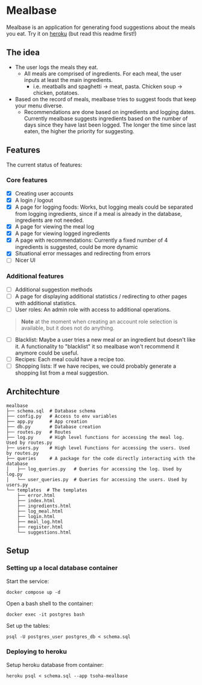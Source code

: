 # Mealbase
Mealbase is an application for generating food suggestions about the meals you eat. Try
it on [heroku](https://tsoha-mealbase.herokuapp.com/) (but read this readme first!)

## The idea
- The user logs the meals they eat.
  - All meals are comprised of ingredients. For each meal, the user inputs at least the
main ingredients.
    - i.e. meatballs and spaghetti -> meat, pasta. Chicken soup -> chicken, potatoes.
- Based on the record of meals, mealbase tries to suggest foods that keep your menu
diverse. 
  - Recommendations are done based on ingredients and logging dates. Currently mealbase
suggests ingredients based on the number of days since they have last been logged. The
longer the time since last eaten, the higher the priority for suggesting.

## Features
The current status of features:
### Core features
- [x] Creating user accounts
- [x] A login / logout
- [x] A page for logging foods: Works, but logging meals could be separated from logging
ingredients, since if a meal is already in the database, ingredients are not needed.
- [x] A page for viewing the meal log
- [x] A page for viewing logged ingredients
- [x] A page with recommendations: Currently a fixed number of 4 ingredients is
suggested, could be more dynamic
- [x] Situational error messages and redirecting from errors
- [ ] Nicer UI

### Additional features
- [ ] Additional suggestion methods
- [ ] A page for displaying additional statistics / redirecting to other pages with
additional statistics.
- [ ] User roles: An admin role with access to additional operations.
> **Note** at the moment when creating an account role selection is available, but it
does not do anything.
- [ ] Blacklist: Maybe a user tries a new meal or an ingredient but doesn't like it.
A functionality to "blacklist" it so mealbase won't recommend it anymore could be
useful.
- [ ] Recipes: Each meal could have a recipe too.
- [ ] Shopping lists: If we have recipes, we could probably generate a shopping list
from a meal suggestion.

## Architechture
```
mealbase
├── schema.sql  # Database schema
├── config.py   # Access to env variables
├── app.py      # App creation
├── db.py       # Database creation
├── routes.py   # Routes
├── log.py      # High level functions for accessing the meal log. Used by routes.py
├── users.py    # High level Functions for accessing the users. Used by routes.py
├── queries     # A package for the code directly interacting with the database
│   ├── log_queries.py   # Queries for accessing the log. Used by log.py
│   └── user_queries.py  # Queries for accessing the users. Used by users.py
└── templates  # The templates
    ├── error.html
    ├── index.html
    ├── ingredients.html
    ├── log_meal.html
    ├── login.html
    ├── meal_log.html
    ├── register.html
    └── suggestions.html
```

## Setup
### Setting up a local database container
Start the service:
```console
docker compose up -d
```

Open a bash shell to the container:
```console
docker exec -it postgres bash
```

Set up the tables:
```console
psql -U postgres_user postgres_db < schema.sql
```

### Deploying to heroku
Setup heroku database from container:
```console
heroku psql < schema.sql --app tsoha-mealbase
```
